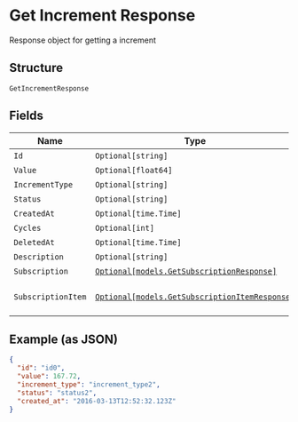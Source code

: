 
# Get Increment Response

Response object for getting a increment

## Structure

`GetIncrementResponse`

## Fields

| Name | Type | Tags | Description |
|  --- | --- | --- | --- |
| `Id` | `Optional[string]` | Optional | - |
| `Value` | `Optional[float64]` | Optional | - |
| `IncrementType` | `Optional[string]` | Optional | - |
| `Status` | `Optional[string]` | Optional | - |
| `CreatedAt` | `Optional[time.Time]` | Optional | - |
| `Cycles` | `Optional[int]` | Optional | - |
| `DeletedAt` | `Optional[time.Time]` | Optional | - |
| `Description` | `Optional[string]` | Optional | - |
| `Subscription` | [`Optional[models.GetSubscriptionResponse]`](../../doc/models/get-subscription-response.md) | Optional | - |
| `SubscriptionItem` | [`Optional[models.GetSubscriptionItemResponse]`](../../doc/models/get-subscription-item-response.md) | Optional | The Subscription Item |

## Example (as JSON)

```json
{
  "id": "id0",
  "value": 167.72,
  "increment_type": "increment_type2",
  "status": "status2",
  "created_at": "2016-03-13T12:52:32.123Z"
}
```

